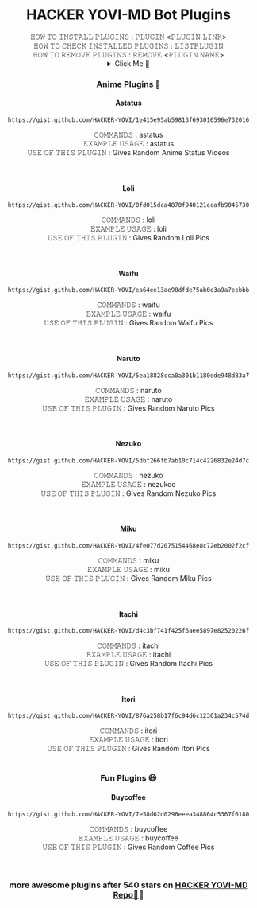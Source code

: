 <h1 align="center"> HACKER YOVI-MD Bot Plugins </h1>
<div align="center">
𝙷𝙾𝚆 𝚃𝙾 𝙸𝙽𝚂𝚃𝙰𝙻𝙻 𝙿𝙻𝚄𝙶𝙸𝙽𝚂 : 𝙿𝙻𝚄𝙶𝙸𝙽 <𝙿𝙻𝚄𝙶𝙸𝙽 𝙻𝙸𝙽𝙺> <br>
𝙷𝙾𝚆 𝚃𝙾 𝙲𝙷𝙴𝙲𝙺 𝙸𝙽𝚂𝚃𝙰𝙻𝙻𝙴𝙳 𝙿𝙻𝚄𝙶𝙸𝙽𝚂 : 𝙻𝙸𝚂𝚃𝙿𝙻𝚄𝙶𝙸𝙽 <br>
𝙷𝙾𝚆 𝚃𝙾 𝚁𝙴𝙼𝙾𝚅𝙴 𝙿𝙻𝚄𝙶𝙸𝙽𝚂 : 𝚁𝙴𝙼𝙾𝚅𝙴 <𝙿𝙻𝚄𝙶𝙸𝙽 𝙽𝙰𝙼𝙴>
<br>

<details>
<summary>Click Me 💬</summary>
<p>
  
### Select A Category 📝
  
* [Anime 🌸](#HACKER-YOVI-animePlugins) 
* [Fun 😆](#HACKER-YOVU-funPlugins)
* [Not found](#Not found)
* [Not found](#Not found) 
* [Not found](#Not found)
* [Not found](#Not found)
* [Not found](#Not found)

</p>
</details>

<a name="HACKER-YOVI-animePlugins"></a>
### Anime Plugins 🌸
<h4 align="center"> Astatus </h1>



```
https://gist.github.com/HACKER-YOVI/1e415e95ab59813f693016596e732016
```
𝙲𝙾𝙼𝙼𝙰𝙽𝙳𝚂 : astatus <br>
𝙴𝚇𝙰𝙼𝙿𝙻𝙴 𝚄𝚂𝙰𝙶𝙴 : astatus <br>
𝚄𝚂𝙴 𝙾𝙵 𝚃𝙷𝙸𝚂 𝙿𝙻𝚄𝙶𝙸𝙽 : Gives Random Anime Status Videos
<br>
<br>
<br>
<h4 align="center"> Loli </h1>


```
https://gist.github.com/HACKER-YOVI/0fd015dca4870f940121ecafb9045730
```
𝙲𝙾𝙼𝙼𝙰𝙽𝙳𝚂 : loli <br>
𝙴𝚇𝙰𝙼𝙿𝙻𝙴 𝚄𝚂𝙰𝙶𝙴 : loli <br>
𝚄𝚂𝙴 𝙾𝙵 𝚃𝙷𝙸𝚂 𝙿𝙻𝚄𝙶𝙸𝙽 : Gives Random Loli Pics
<br>
<br>
<br>
<h4 align="center"> Waifu </h1>


```
https://gist.github.com/HACKER-YOVI/ea64ee13ae98dfde75ab0e3a9a7eebbb
```
𝙲𝙾𝙼𝙼𝙰𝙽𝙳𝚂 : waifu <br>
𝙴𝚇𝙰𝙼𝙿𝙻𝙴 𝚄𝚂𝙰𝙶𝙴 : waifu <br>
𝚄𝚂𝙴 𝙾𝙵 𝚃𝙷𝙸𝚂 𝙿𝙻𝚄𝙶𝙸𝙽 : Gives Random Waifu Pics
<br>
<br>
<br>
<h4 align="center"> Naruto </h1>


```
https://gist.github.com/HACKER-YOVI/5ea18828cca0a301b1180ede948d83a7
```
𝙲𝙾𝙼𝙼𝙰𝙽𝙳𝚂 : naruto <br>
𝙴𝚇𝙰𝙼𝙿𝙻𝙴 𝚄𝚂𝙰𝙶𝙴 : naruto <br>
𝚄𝚂𝙴 𝙾𝙵 𝚃𝙷𝙸𝚂 𝙿𝙻𝚄𝙶𝙸𝙽 : Gives Random Naruto Pics
<br>
<br>
<br>
<h4 align="center"> Nezuko </h1>


```
https://gist.github.com/HACKER-YOVI/5dbf266fb7ab10c714c4226832e24d7c
```
𝙲𝙾𝙼𝙼𝙰𝙽𝙳𝚂 : nezuko <br>
𝙴𝚇𝙰𝙼𝙿𝙻𝙴 𝚄𝚂𝙰𝙶𝙴 : nezukoo <br>
𝚄𝚂𝙴 𝙾𝙵 𝚃𝙷𝙸𝚂 𝙿𝙻𝚄𝙶𝙸𝙽 : Gives Random Nezuko Pics
<br>
<br>
<br>
<h4 align="center"> Miku </h1>


```
https://gist.github.com/HACKER-YOVI/4fe077d2075154468e8c72eb2002f2cf
```
𝙲𝙾𝙼𝙼𝙰𝙽𝙳𝚂 : miku <br>
𝙴𝚇𝙰𝙼𝙿𝙻𝙴 𝚄𝚂𝙰𝙶𝙴 : miku <br>
𝚄𝚂𝙴 𝙾𝙵 𝚃𝙷𝙸𝚂 𝙿𝙻𝚄𝙶𝙸𝙽 : Gives Random Miku Pics
<br>
<br>
<br>
<h4 align="center"> Itachi </h1>


```
https://gist.github.com/HACKER-YOVI/d4c3bf741f425f6aee5897e82520226f
```
𝙲𝙾𝙼𝙼𝙰𝙽𝙳𝚂 : itachi <br>
𝙴𝚇𝙰𝙼𝙿𝙻𝙴 𝚄𝚂𝙰𝙶𝙴 : itachi <br>
𝚄𝚂𝙴 𝙾𝙵 𝚃𝙷𝙸𝚂 𝙿𝙻𝚄𝙶𝙸𝙽 : Gives Random Itachi Pics
<br>
<br>
<br>
<h4 align="center"> Itori </h1>


```
https://gist.github.com/HACKER-YOVI/876a258b17f6c94d6c12361a234c574d
```
𝙲𝙾𝙼𝙼𝙰𝙽𝙳𝚂 : itori <br>
𝙴𝚇𝙰𝙼𝙿𝙻𝙴 𝚄𝚂𝙰𝙶𝙴 : itori <br>
𝚄𝚂𝙴 𝙾𝙵 𝚃𝙷𝙸𝚂 𝙿𝙻𝚄𝙶𝙸𝙽 : Gives Random Itori Pics
<br>
<br>
<a name="HACKER YOVI-funPlugins"></a>
### Fun Plugins 😆
<h4 align="center"> Buycoffee </h1>


```
https://gist.github.com/HACKER-YOVI/7e58d62d0296eeea348864c5367f6180
```
𝙲𝙾𝙼𝙼𝙰𝙽𝙳𝚂 : buycoffee <br>
𝙴𝚇𝙰𝙼𝙿𝙻𝙴 𝚄𝚂𝙰𝙶𝙴 : buycoffee <br>
𝚄𝚂𝙴 𝙾𝙵 𝚃𝙷𝙸𝚂 𝙿𝙻𝚄𝙶𝙸𝙽 : Gives Random Coffee Pics
<br>
<br>
<br>

### more awesome plugins after 540 stars on [HACKER YOVI-MD Repo📌](https://github.com/Badshamindu/HACKER-YOVI-MD)🎯
